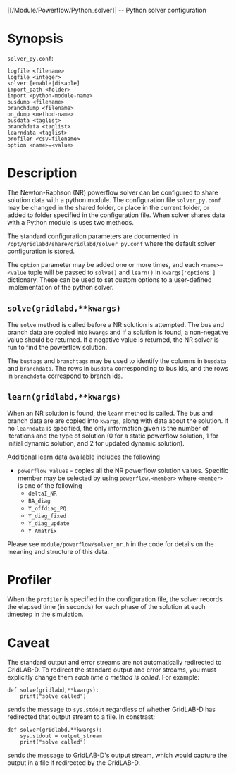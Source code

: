 [[/Module/Powerflow/Python_solver]] -- Python solver configuration

# Synopsis

`solver_py.conf`:

~~~
logfile <filename>
logfile <integer>
solver [enable|disable]
import_path <folder>
import <python-module-name>
busdump <filename>
branchdump <filename>
on_dump <method-name>
busdata <taglist>
branchdata <taglist>
learndata <taglist>
profiler <csv-filename>
option <name>=<value>
~~~

# Description

The Newton-Raphson (NR) powerflow solver can be configured to share solution data with a python module. The configuration file `solver_py.conf` may be changed in the shared folder, or place in the current folder, or added to folder specified in the configuration file.  When solver shares data with a Python module is uses
two methods.

The standard configuration parameters are documented in `/opt/gridlabd/share/gridlabd/solver_py.conf` where the default solver configuration is stored.

The `option` parameter may be added one or more times, and each `<name>=<value` tuple will be passed to `solve()` and `learn()` in `kwargs['options']` dictionary. These can be used to set custom options to a user-defined implementation of the python solver.  

## `solve(gridlabd,**kwargs)`

The `solve` method is called before a NR solution is attempted.  The bus and branch data are copied into `kwargs` and if a solution is found, a non-negative value should be returned.  If a negative value is returned, the NR solver is run to find the powerflow solution.

The `bustags` and `branchtags` may be used to identify the columns in `busdata` and `branchdata`.  The rows in `busdata` corresponding to bus ids, and the rows in `branchdata` correspond to branch ids.

## `learn(gridlabd,**kwargs)`

When an NR solution is found, the `learn` method is called.  The bus and branch data are are copied into `kwargs`, along with data about the solution.  If no `learndata` is specified, the only information given is the number of iterations and the type of solution (0 for a static powerflow solution, 1 for initial dynamic solution, and 2 for updated dynamic solution).

Additional learn data available includes the following

- `powerflow_values` - copies all the NR powerflow solution values. Specific member may be selected by using `powerflow.<member>` where `<member>` is one of the following
  - `deltaI_NR` 
  - `BA_diag`
  - `Y_offdiag_PQ`
  - `Y_diag_fixed`
  - `Y_diag_update`
  - `Y_Amatrix`

Please see `module/powerflow/solver_nr.h` in the code for details on the meaning and structure of this data.

# Profiler

When the `profiler` is specified in the configuration file, the solver records the elapsed time (in seconds) for each phase of the solution at each timestep in the simulation.

# Caveat

The standard output and error streams are not automatically redirected to GridLAB-D.  To redirect the standard output and error streams, you must explicitly change them *each time a method is called*.  For example:

~~~
def solve(gridlabd,**kwargs):
    print("solve called")
~~~

sends the message to `sys.stdout` regardless of whether GridLAB-D has redirected that output stream to a file.  In constrast:

~~~
def solver(gridlabd,**kwargs):
    sys.stdout = output_stream
    print("solve called")
~~~

sends the message to GridLAB-D's output stream, which would capture the output in a file if redirected by the GridLAB-D.
